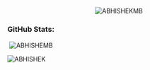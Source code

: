 
<p align="center"> <img src="https://komarev.com/ghpvc/?username=MBABHISHEK&label=Profile%20views&color=0e75b6&style=flat" alt="ABHISHEKMB" /> </p>
<h3 align="left">GitHub Stats:</h3>
<p>&nbsp;<img align="center" src="https://github-readme-stats.vercel.app/api?username=MBABHISHEK&show_icons=true&locale=en" alt="ABHISHEMB" /></p>




<p><img align="left" src="https://github-readme-stats.vercel.app/api/top-langs?username=MBABHISHEK&show_icons=true&locale=en&layout=compact" alt="ABHISHEK" /></p>
